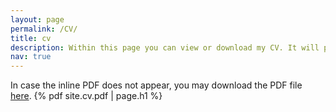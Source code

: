 ```yaml
---
layout: page
permalink: /CV/
title: cv
description: Within this page you can view or download my CV. It will periodically be updated. For any inquiries or questions do not hesitate to contact me.
nav: true
---
```

In case the inline PDF does not appear, you may download the PDF file [here](/assets/pdf/cv.pdf).
{% pdf site.cv.pdf | page.h1 %}
